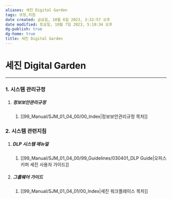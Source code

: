 ```yaml
---
aliases: 세진 Digital Garden
tags: 규정,지침
date created: 금요일, 10월 6일 2023, 3:32:57 오후
date modified: 토요일, 10월 7일 2023, 5:19:34 오후
dg-publish: true
dg-home: true
title: 세진 Digital Garden
---
```

# 세진 Digital Garden

---
### 1. 시스템 관리규정
1. ##### 정보보안관리규정
	1. [[99_Manual/SJM_01_04_00/00_Index\|정보보안관리규정 목차]] 
### 2. 시스템 관련지침
 1. ##### DLP 시스템 매뉴얼
	 1. [[99_Manual/SJM_01_04_00/99_Guidelines/030401_DLP Guide\|오피스키퍼 세진 사용자 가이드]]
 3. ##### 그룹웨어 가이드
	 1. [[99_Manual/SJM_01_04_01/00_Index\|세진 워크플레이스 목차]]